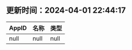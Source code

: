 ## 更新时间：2024-04-01 22:44:17
| AppID | 名称 | 类型  |
| :-------------------- | :----------------------------- | :----------- |
| null | null| null |
